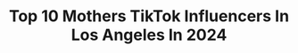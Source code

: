 ---
title: Top 10 Mothers TikTok Influencers In Los Angeles In 2024
description: >-
  Find top mothers TikTok influencers in Los Angeles in 2024. Most popular hashtags: #fyp #foryou #viral #foryoupage.
platform: TikTok
hits: 19
text_top: Analyze the top-rated TikTok accounts on inBeat.
text_bottom: inBeat aggregates 19 TikTok influencers like this in Los Angeles, United States for you to collaborate.
profiles:
  - username: "allenwaiserman"
    fullname: >-
      Allen Waiserman
    bio: >-
      📽Los Angeles - Actor☆Cosplayer☆Disney☆Nickelodeon☆ Amazon Video☆Theme Parks☆ 🌈
    location: "United States"
    followers: 149700
    engagement: 1549
    commentsToLikes: 0.026465
    id: ckcoql7u77ak00j23vimyv7z6
    verified: false
    hashtags: "#disneyparks, #cosplay, #actor, #beautyandthebeast"
  - username: "ruben_carrillo"
    fullname: >-
      Ruben Carrillo
    bio: >-
      🕰22 😄 🎥I have a YouTube Channel 💻 🧸Thanks for 25k !🎈 🌇Los Angeles, CA🌃
    location: "United States"
    followers: 24800
    engagement: 831
    commentsToLikes: 0.052915
    id: ck9pmqunfazpa0j7827q8l6nw
    verified: false
    hashtags: "#2020, #xyzbca, #fyp, #trend"
  - username: "freckledhobo"
    fullname: >-
      FreckledHobo
    bio: >-
      29/LA&SD 🌻 HufflePuff/Dungeon Momma🎲 Mother of 🧀boys 🦊IMDB: Katy Ford🦂
    location: "United States"
    followers: 1100000
    engagement: 942
    commentsToLikes: 0.040519
    id: ck8sdh3b8fltb0j78vepmawcf
    verified: false
    hashtags: "#opalruzeman, #oc, #dungeonsanddragons, #funny"
  - username: "the_f.a.b.ulous_francos"
    fullname: >-
      Norma 👑 SNIFFULZ 💎
    bio: >-
      Mother👸🏼Survivor💪🏼 #CrowClan #angelnorma324 😇Be the Change You Want to Se
    location: "United States"
    followers: 4011
    engagement: 1071
    commentsToLikes: 0.459882
    id: ckcdmnjrnabqn0j236o79ocwl
    verified: false
    hashtags: "#shadowandbone, #parati, #skiptherinse, #tiktokggt"
  - username: "rubabillions"
    fullname: >-
      Ruba Kareem
    bio: >-
      your mother. TikTok/Instagram: @itsofficialjamilah Instagram: @rubabillions
    location: "United States"
    followers: 39000
    engagement: 536
    commentsToLikes: 0.022588
    id: ckb0v2l6lkeyc0j230ae9u84p
    verified: false
    hashtags: "#weekend, #lol, #fyp, #foryourpage"
  - username: "evelynmendozaalonzo"
    fullname: >-
      Evelyn’s Positive Vibes
    bio: >-
      🔥POSITIVITY🔥 PO Box 920172 Sylmar, Ca 91392 CashApp:$xeve41 My Amazon Wish👇🏼
    location: "United States"
    followers: 212700
    engagement: 1777
    commentsToLikes: 0.028077
    id: ckbfaknob23o40j23gxu61w1s
    verified: false
    hashtags: "#positivevibes, #motivation, #starbucksdrinks, #happymothersday"
  - username: "a.d.woods"
    fullname: >-
      Dada&YaYa
    bio: >-
      Daddy&Daughter Life Aaliyah Rose & Andre D. Woods Daddy’s IG: @a.d.woods
    location: "United States"
    followers: 120200
    engagement: 1382
    commentsToLikes: 0.012321
    id: ckacfuea7sinq0i78jg6lep8w
    verified: false
    hashtags: "#father, #la, #daddy, #viral"
  - username: "jeffreyjamesfoxx"
    fullname: >-
      Jeffrey James Fox
    bio: >-
      bequithered & bequeefed comedy w/ spice 📍LA he/him IG/venmo @jeffreyjamesfoxx
    location: "United States"
    followers: 125000
    engagement: 1857
    commentsToLikes: 0.034454
    id: ckcjrozc3hdtv0j2323ctk9tg
    verified: false
    hashtags: "#gaytiktok, #gay, #trans, #foryou"
  - username: "deadlocksports"
    fullname: >-
      Deadlock Sports ⚾️
    bio: >-
      Jeshua Hennerty • I Play Sports God✝️Family👨‍👩‍👦‍👦Sports⚾️🏈🤼‍♂️ Goal 20k
    location: "United States"
    followers: 18700
    engagement: 1158
    commentsToLikes: 0.052776
    id: ckbqsm1fkderk0j23qg8vnm68
    verified: false
    hashtags: "#fyp, #athlete, #viral, #foryou"
  - username: "maya.bensaadon"
    fullname: >-
      maya_bensaadon
    bio: >-
      That Calabasas girl ig🤷🏽‍♀️💕✨ Snap- mayabensaadonn 50k?
    location: "United States"
    followers: 21000
    engagement: 955
    commentsToLikes: 0.030645
    id: ckb9b6bv0x3l40j23l1p9p3it
    verified: false
    hashtags: "#foryou, #me, #viral, #car"
---